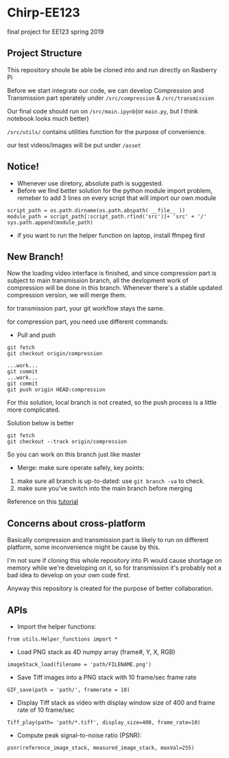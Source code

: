 # Chirp-EE123
final project for EE123 spring 2019

## Project Structure
This repository shoule be able be cloned into and run directly on Rasberry Pi

Before we start integrate our code, we can develop Compression and Transmission part sperately under `/src/compression` & `/src/transmission`

Our final code should run on `/src/main.ipynb`(or `main.py`, but I think notebook looks much better)

`/src/utils/` contains utilities function for the purpose of convenience.

our test videos/images will be put under `/asset`

## Notice!
-   Whenever use diretory, absolute path is suggested.
-   Before we find better solution for the python module import problem, remeber to add 3 lines on every script that will import our own module
```
script_path = os.path.dirname(os.path.abspath( __file__ ))
module_path = script_path[:script_path.rfind('src')]+ 'src' + '/'
sys.path.append(module_path)
```
-   if you want to run the helper function on laptop, install ffmpeg first

## New Branch!
Now the loading video interface is finished, and since compression part is subject to main transmission branch, all the devlopment work of compression will be done in this branch. Whenever there's a stable updated compression version, we will merge them.

for transmission part, your git workflow stays the same.

for compression part, you need use different commands:
-	Pull and push
```
git fetch
git checkout origin/compression 

...work...
git commit
...work...
git commit
git push origin HEAD:compression
```
For this solution, local branch is not created, so the push process is a little more complicated.

Solution below is better
```
git fetch
git checkout --track origin/compression 
```
So you can work on this branch just like master

-   Merge:
make sure operate safely, key points:
1. make sure all branch is up-to-dated: use `git branch -va` to check.
2. make sure you've switch into the main branch before merging

Reference on this [tutorial](https://www.git-tower.com/learn/git/faq/git-merge-branch)



## Concerns about cross-platform
Basically compression and transmission part is likely to run on different platform, some inconvenience might be cause by this.

I'm not sure if cloning this whole repository into Pi would cause shortage on memory while we're developing on it, so for transmission it's probably not a bad idea to develop on your own code first.

Anyway this repository is created for the purpose of better collaboration.


## APIs
-   Import the helper functions:

`from utils.Helper_functions import *`

-   Load PNG stack as 4D numpy array (frame#, Y, X, RGB)

`imageStack_load(filename = 'path/FILENAME.png')`

-   Save Tiff images into a PNG stack with 10 frame/sec frame rate

`GIF_save(path = 'path/', framerate = 10)`

-   Display Tiff stack as video with display window size of 400 and frame rate of 10 frame/sec

`Tiff_play(path= 'path/*.tiff', display_size=400, frame_rate=10)`

-    Compute peak signal-to-noise ratio (PSNR):

`psnr(reference_image_stack, measured_image_stack, maxVal=255)`
